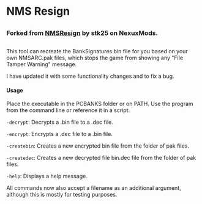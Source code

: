 # NMS Resign
## 
### Forked from [NMSResign](https://www.nexusmods.com/nomanssky/mods/1565) by stk25 on NexuxMods.
## 
This tool can recreate the BankSignatures.bin file for you based on your own NMSARC.pak files, which stops the game from showing any "File Tamper Warning" message.

I have updated it with some functionality changes and to fix a bug.

#### Usage
Place the executable in the PCBANKS folder or on PATH. Use the program from the command line or reference it in a script.

`-decrypt`:	Decrypts a .bin file to a .dec file.

`-encrypt`:	Encrypts a .dec file to a .bin file.

`-createbin`: Creates a new encrypted bin file from the folder of pak files.

`-createdec`: Creates a new decrypted file bin.dec file from the folder of pak files.

`-help`: Displays a help message.

All commands now also accept a filename as an additional argument, although this is mostly for testing purposes.